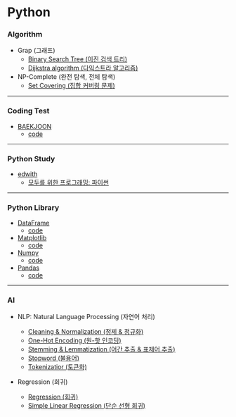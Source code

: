 # Python
### Algorithm
+ Grap (그래프)
  + [Binary Search Tree (이진 검색 트리)](https://github.com/jysaa5/VioletCheese_Study_Python/tree/master/Algorithm/BinaryTree)
  + [Dijkstra algorithm (다익스트라 알고리즘)](https://github.com/jysaa5/Violet_Study_Python/blob/master/Algorithm/Graph/Dijkstra%20algorithm.py)
+ NP-Complete (완전 탐색, 전체 탐색)
  + [Set Covering (집합 커버링 문제)](https://github.com/jysaa5/Violet_Study_Python/blob/master/Algorithm/NP_Complete/Set_Covering.py)

--------------------------
### Coding Test
+ [BAEKJOON](https://www.acmicpc.net/)
  + [code]() 
--------------------------
### Python Study
+ [edwith](https://www.edwith.org/)
  + [모두를 위한 프로그래밍: 파이썬](https://github.com/jysaa5/VioletCheese_Study_Python/tree/master/Edwith/Programming_for_everyone)

--------------------------
### Python Library
+ [DataFrame](https://pandas.pydata.org/pandas-docs/stable/reference/frame.html)
  + [code](https://github.com/jysaa5/Violet_Study_Python/tree/master/AI/DataFrame)
+ [Matplotlib](https://matplotlib.org/)
  + [code](https://github.com/jysaa5/Violet_Study_Python/tree/master/AI/Matplotlib)
+ [Numpy](https://numpy.org/)
  + [code](https://github.com/jysaa5/Violet_Study_Python/tree/master/AI/Numpy)
+ [Pandas](https://pandas.pydata.org/)
  + [code](https://github.com/jysaa5/Violet_Study_Python/tree/master/AI/Pandas)

--------------------------
### AI
+ NLP: Natural Language Processing (자연어 처리)
  + [Cleaning & Normalization (정제 & 정규화)](https://github.com/jysaa5/Violet_Study_Python/tree/master/AI/NLP/Cleaning_Normalization)
  + [One-Hot Encoding (원-핫 인코딩)](https://github.com/jysaa5/VioletCheese_Study_Python/tree/master/AI/One_Hot_Encoding)
  + [Stemming & Lemmatization (어간 추출 & 표제어 추출)](https://github.com/jysaa5/Violet_Study_Python/tree/master/AI/NLP/Stemming_Lemmatization)
  + [Stopword (불용어)](https://github.com/jysaa5/Violet_Study_Python/tree/master/AI/NLP/Stopword)
  + [Tokenizatior (토큰화)](https://github.com/jysaa5/Violet_Study_Python/tree/master/AI/NLP/Tokenizatior)

+ Regression (회귀)
  + [Regression (회귀)](https://github.com/jysaa5/Violet_Study_Python/blob/master/AI/Regression/Regression.py) 
  + [Simple Linear Regression (단순 선형 회귀)](https://github.com/jysaa5/Violet_Study_Python/blob/master/AI/Regression/Simple_Linear_Regression.py)
